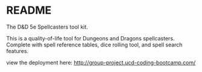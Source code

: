 # README

The D&D 5e Spellcasters tool kit.

This is a quality-of-life tool for Dungeons and Dragons spellcasters.
Complete with spell reference tables, dice rolling tool, and spell search features.

view the deployment here: http://group-project.ucd-coding-bootcamp.com/
